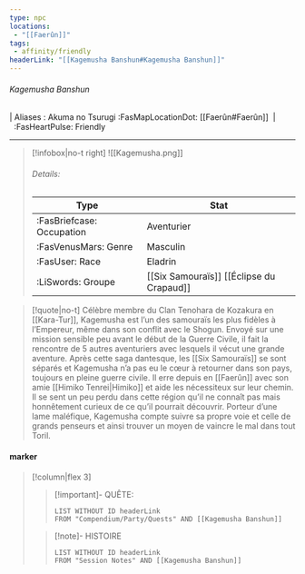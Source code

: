 ```yaml
---
type: npc
locations:
 - "[[Faerûn]]"
tags:
 - affinity/friendly
headerLink: "[[Kagemusha Banshun#Kagemusha Banshun]]"
---
```

###### Kagemusha Banshun
| Aliases : Akuma no Tsurugi
<span class="sub2">:FasMapLocationDot: [[Faerûn#Faerûn]]&nbsp;&nbsp;|&nbsp;&nbsp;:FasHeartPulse: Friendly </span>
___

> [!infobox|no-t right]
> ![[Kagemusha.png]]
> ###### Details:
> | Type | Stat |
> | ---- | ---- |
> | :FasBriefcase: Occupation | Aventurier |
> | :FasVenusMars: Genre | Masculin |
> | :FasUser: Race | Eladrin |
> |  :LiSwords: Groupe |  [[Six Samouraïs]] [[Éclipse du Crapaud]] |
<span class="clearfix"></span>

> [!quote|no-t]
>Célèbre membre du Clan Tenohara de Kozakura en [[Kara-Tur]], Kagemusha est l’un des samouraïs les plus fidèles à l’Empereur, même dans son conflit avec le Shogun. Envoyé sur une mission sensible peu avant le début de la Guerre Civile, il fait la rencontre de 5 autres aventuriers avec lesquels il vécut une grande aventure. Après cette saga dantesque, les [[Six Samouraïs]] se sont séparés et Kagemusha n’a pas eu le cœur à retourner dans son pays, toujours en pleine guerre civile. Il erre depuis en [[Faerûn]] avec son amie [[Himiko Tenrei|Himiko]] et aide les nécessiteux sur leur chemin. Il se sent un peu perdu dans cette région qu’il ne connaît pas mais honnêtement curieux de ce qu’il pourrait découvrir. Porteur d’une lame maléfique, Kagemusha compte suivre sa propre voie et celle de grands penseurs et ainsi trouver un moyen de vaincre le mal dans tout Toril.

#### marker
> [!column|flex 3]
>> [!important]- QUÊTE:
>>```dataview
>>LIST WITHOUT ID headerLink
>>FROM "Compendium/Party/Quests" AND [[Kagemusha Banshun]]
>
>>[!note]- HISTOIRE
>>```dataview
>>LIST WITHOUT ID headerLink
>>FROM "Session Notes" AND [[Kagemusha Banshun]]
